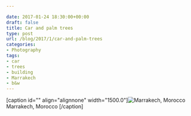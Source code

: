 ```yaml
---

date: 2017-01-24 18:30:00+00:00
draft: false
title: Car and palm trees
type: post
url: /blog/2017/1/car-and-palm-trees
categories:
- Photography
tags:
- car
- trees
- building
- Marrakech
- b&w
---
```


[caption id="" align="alignnone" width="1500.0"]![ Marrakech, Morocco  ](/images/2017-01-24-20171car-and-palm-trees/20161227-DSCF4048.jpg)
 Marrakech, Morocco [/caption]
